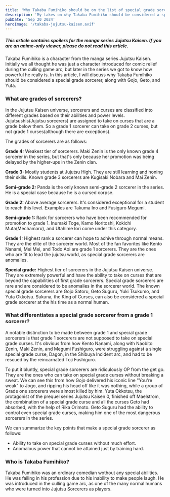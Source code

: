 ```yaml
---
title: 'Why Takaba Fumihiko should be on the list of special grade sorcerers'
description: 'My takes on why Takaba Fumihiko should be considered a special grade sorcerer, along with Gojo, Geto, and Yuta.'
pubDate: 'Sep 20 2024'
heroImage: '/takaba-jujutsu-kaisen.avif'
---
```


##### This article contains spoilers for the manga series Jujutsu Kaisen. If you are an anime-only viewer, please do not read this article.

Takaba Fumihiko is a character from the manga series Jujutsu Kaisen. Initially we all thought he was just a character introduced for comic relief during the culling game arc, but later in the series we got to know how powerful he really is. In this article, I will discuss why Takaba Fumihiko should be considered a special grade sorcerer, along with Gojo, Geto, and Yuta.

### What are grades of sorcerers?

In the Jujutsu Kaisen universe, sorcerers and curses are classified into different grades based on their abilities and power levels. 
Jujutsushis(Jujutsu sorcerers) are assigned to take on curses that are a grade below them. So a grade 1 sorcerer can take on grade 2 curses, but not grade 1 curses(although there are exceptions).

The grades of sorcerers are as follows:  

**Grade 4:** Weakest tier of sorcerers. Maki Zenin is the only known grade 4 sorcerer in the series, but that's only because her promotion was being delayed by the higher-ups in the Zenin clan.  

**Grade 3:** Mostly students at Jujutsu High. They are still learning and honing their skills. Known grade 3 sorcerers are Kugisaki Nobara and Mai Zenin.  

**Semi-grade 2:** Panda is the only known semi-grade 2 sorcerer in the series. He is a special case because he is a cursed corpse.  

**Grade 2:** Above average sorcerers. It's considered exceptional for a student to reach this level. Examples are Takuma Ino and Fusiguro Megumi.  

**Semi-grade 1:** Rank for sorcerers who have been recommended for promotion to grade 1. Inumaki Toge, Kamo Noritoshi, Kokichi Muta(Mechamaru), and Utahime Iori come under this category.  

**Grade 1:** Highest rank a sorcerer can hope to achive through normal means. They are the elite of the sorcerer world. Most of the fan favorites like Kento Nanami, Mei Mei, and Todo Aoi are grade 1 sorcerers. They are the ones who are fit to lead the jujutsu world, as special grade sorcerers are anomalies. 

**Special grade:** Highest tier of sorcerers in the Jujutsu Kaisen universe. They are extremely powerful and have the ability to take on curses that are beyond the capabilities of first grade sorcerers. Special grade sorcerers are rare and are considered to be anomalies in the sorcerer world. The known special grade sorcerers are Gojo Satoru, Geto Suguru, Yuki Tsukumo, and Yuta Okkotsu. Sukuna, the King of Curses, can also be considered a special grade sorcerer at the his time as a normal human.

### What differentiates a special grade sorcerer from a grade 1 sorcerer?

A notable distinction to be made between grade 1 and special grade sorcerers is that grade 1 sorcerers are not supposed to take on special grade curses. It's obvious from how Kento Nanami, along with Naobito Zenin, Maki Zenin, and Megumi Fushiguro, were struggling against a single special grade curse, Dagon, in the Shibuya Incident arc, and had to be rescued by the reincarnated Toji Fushiguro.  

To put it bluntly, special grade sorcerers are ridiculously OP from the get go. They are the ones who can take on special grade curses without breaking a sweat. We can see this from how Gojo delivered his iconic line "You're weak" to Jogo, and ripping his head off like it was nothing, while a group of Grade one sorcerers were almost killed by him.
Yuta Okkotsu, the protagonist of the prequel series Jujutsu Kaisen 0, finished off Maelstrom, the combination of a special grade curse and all the curses Geto had absorbed, with the help of Rika Orimoto.
Geto Suguru had the ability to control even special grade curses, making him one of the most dangerous sorcerers in the series. 

We can summarize the key points that make a special grade sorcerer as follows:
- Ability to take on special grade curses without much effort.
- Anomalous power that cannot be attained just by training hard.


### Who is Takaba Fumihiko?
Takaba Fumihiko was an ordinary comedian wothout any special abilities. He was failing in his profession due to his inability to make people laugh. He was introduced in the culling game arc, as one of the many normal humans who were turned into Jujutsu Sorcerers as players.










